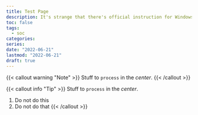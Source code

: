 ```yaml
---
title: Test Page
description: It's strange that there's official instruction for Windows and macOS users, leaving Linux users to explore on their own.
toc: false
tags:
  - soc
categories:
series:
date: "2022-06-21"
lastmod: "2022-06-21"
draft: true
---
```


{{< callout warning "Note" >}}
Stuff to `process` in the *center*.
{{< /callout >}}

{{< callout info "Tip" >}}
Stuff to `process` in the *center*.
1. Do not do this
2. Do not do that
{{< /callout >}}
